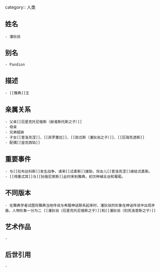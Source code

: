 category:: 人类
## 姓名
	- 潘狄翁
## 别名
	- Pandion
## 描述
	- [[雅典]]王
## 亲属关系
	- 父亲[[厄里克托尼俄斯（赫淮斯托斯之子）]]
	- 母亲
	- 兄弟姐妹
	- 子女[[普洛克涅]]、[[菲罗墨拉]]、[[部忒斯（潘狄翁之子）]]、[[厄瑞克透斯]]
	- 配偶[[宙克西珀]]
## 重要事件
	- 与[[拉布达科斯]]发生战争，请来[[忒柔斯]]援助，将女儿[[普洛克涅]]嫁给忒柔斯。
	- [[得墨忒耳]]与[[狄俄尼索斯]]此时来到雅典，初次种植五谷和葡萄。
## 不同版本
	- 在雅典学者试图将雅典当地传说与希腊神话联系起来时，潘狄翁的形象在神话传说中出现矛盾，人物形象一分为二 [[潘狄翁（厄里克托尼俄斯之子）]]和[[潘狄翁（刻克洛普斯之子）]]
## 艺术作品
	-
## 后世引用
	-
